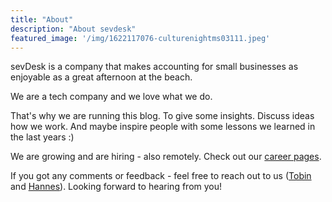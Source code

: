 ```yaml
---
title: "About"
description: "About sevdesk"
featured_image: '/img/1622117076-culturenightms03111.jpeg'
---
```


sevDesk is a company that makes accounting for small businesses as enjoyable as a great afternoon at the beach.

We are a tech company and we love what we do.

That's why we are running this blog. To give some insights. Discuss ideas how we work. And maybe inspire people with some lessons we learned in the last years :)

We are growing and are hiring - also remotely. Check out our [career pages](https://sevdesk.de/karriere/).

If you got any comments or feedback - feel free to reach out to us ([Tobin](mailto:tobin@sevdesk.de) and [Hannes](mailto:hannes.boldt@sevdesk.de)). Looking forward to hearing from you!





